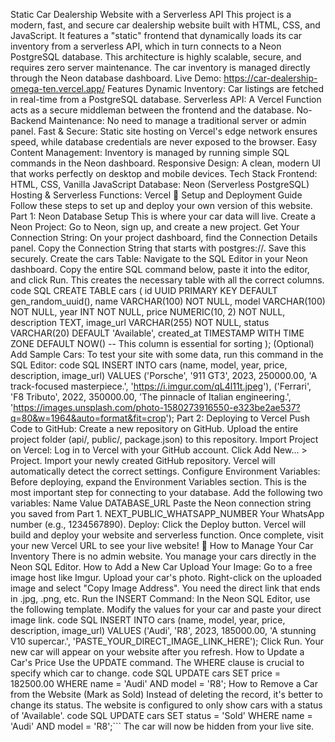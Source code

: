 Static Car Dealership Website with a Serverless API
This project is a modern, fast, and secure car dealership website built with HTML, CSS, and JavaScript. It features a "static" frontend that dynamically loads its car inventory from a serverless API, which in turn connects to a Neon PostgreSQL database.
This architecture is highly scalable, secure, and requires zero server maintenance. The car inventory is managed directly through the Neon database dashboard.
Live Demo: https://car-dealership-omega-ten.vercel.app/
Features
Dynamic Inventory: Car listings are fetched in real-time from a PostgreSQL database.
Serverless API: A Vercel Function acts as a secure middleman between the frontend and the database.
No-Backend Maintenance: No need to manage a traditional server or admin panel.
Fast & Secure: Static site hosting on Vercel's edge network ensures speed, while database credentials are never exposed to the browser.
Easy Content Management: Inventory is managed by running simple SQL commands in the Neon dashboard.
Responsive Design: A clean, modern UI that works perfectly on desktop and mobile devices.
Tech Stack
Frontend: HTML, CSS, Vanilla JavaScript
Database: Neon (Serverless PostgreSQL)
Hosting & Serverless Functions: Vercel
🚀 Setup and Deployment Guide
Follow these steps to set up and deploy your own version of this website.
Part 1: Neon Database Setup
This is where your car data will live.
Create a Neon Project:
Go to Neon, sign up, and create a new project.
Get Your Connection String:
On your project dashboard, find the Connection Details panel.
Copy the Connection String that starts with postgres://. Save this securely.
Create the cars Table:
Navigate to the SQL Editor in your Neon dashboard.
Copy the entire SQL command below, paste it into the editor, and click Run. This creates the necessary table with all the correct columns.
code
SQL
CREATE TABLE cars (
    id UUID PRIMARY KEY DEFAULT gen_random_uuid(),
    name VARCHAR(100) NOT NULL,
    model VARCHAR(100) NOT NULL,
    year INT NOT NULL,
    price NUMERIC(10, 2) NOT NULL,
    description TEXT,
    image_url VARCHAR(255) NOT NULL,
    status VARCHAR(20) DEFAULT 'Available',
    created_at TIMESTAMP WITH TIME ZONE DEFAULT NOW() -- This column is essential for sorting
);
(Optional) Add Sample Cars:
To test your site with some data, run this command in the SQL Editor:
code
SQL
INSERT INTO cars (name, model, year, price, description, image_url) VALUES
('Porsche', '911 GT3', 2023, 250000.00, 'A track-focused masterpiece.', 'https://i.imgur.com/qL4l11t.jpeg'),
('Ferrari', 'F8 Tributo', 2022, 350000.00, 'The pinnacle of Italian engineering.', 'https://images.unsplash.com/photo-1580273916550-e323be2ae537?q=80&w=1964&auto=format&fit=crop');
Part 2: Deploying to Vercel
Push Code to GitHub:
Create a new repository on GitHub.
Upload the entire project folder (api/, public/, package.json) to this repository.
Import Project on Vercel:
Log in to Vercel with your GitHub account.
Click Add New... > Project.
Import your newly created GitHub repository. Vercel will automatically detect the correct settings.
Configure Environment Variables:
Before deploying, expand the Environment Variables section. This is the most important step for connecting to your database.
Add the following two variables:
Name	Value
DATABASE_URL	Paste the Neon connection string you saved from Part 1.
NEXT_PUBLIC_WHATSAPP_NUMBER	Your WhatsApp number (e.g., 1234567890).
Deploy:
Click the Deploy button. Vercel will build and deploy your website and serverless function.
Once complete, visit your new Vercel URL to see your live website!
🔧 How to Manage Your Car Inventory
There is no admin website. You manage your cars directly in the Neon SQL Editor.
How to Add a New Car
Upload Your Image:
Go to a free image host like Imgur.
Upload your car's photo.
Right-click on the uploaded image and select "Copy Image Address". You need the direct link that ends in .jpg, .png, etc.
Run the INSERT Command:
In the Neon SQL Editor, use the following template. Modify the values for your car and paste your direct image link.
code
SQL
INSERT INTO cars (name, model, year, price, description, image_url) VALUES
('Audi', 'R8', 2023, 185000.00, 'A stunning V10 supercar.', 'PASTE_YOUR_DIRECT_IMAGE_LINK_HERE');
Click Run. Your new car will appear on your website after you refresh.
How to Update a Car's Price
Use the UPDATE command. The WHERE clause is crucial to specify which car to change.
code
SQL
UPDATE cars 
SET price = 182500.00 
WHERE name = 'Audi' AND model = 'R8';
How to Remove a Car from the Website (Mark as Sold)
Instead of deleting the record, it's better to change its status. The website is configured to only show cars with a status of 'Available'.
code
SQL
UPDATE cars 
SET status = 'Sold' 
WHERE name = 'Audi' AND model = 'R8';```
The car will now be hidden from your live site.